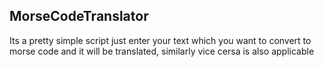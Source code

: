 ## MorseCodeTranslator

Its a pretty simple script just enter your text which you want to convert to morse code and it will be translated, similarly vice cersa is also applicable
